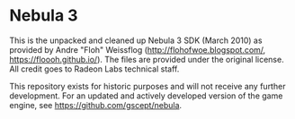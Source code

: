 # Nebula 3
This is the unpacked and cleaned up Nebula 3 SDK (March 2010) as provided by Andre "Floh" Weissflog (http://flohofwoe.blogspot.com/, https://floooh.github.io/). 
The files are provided under the original license. 
All credit goes to Radeon Labs technical staff.

This repository exists for historic purposes and will not receive any further development.
For an updated and actively developed version of the game engine, see https://github.com/gscept/nebula.
